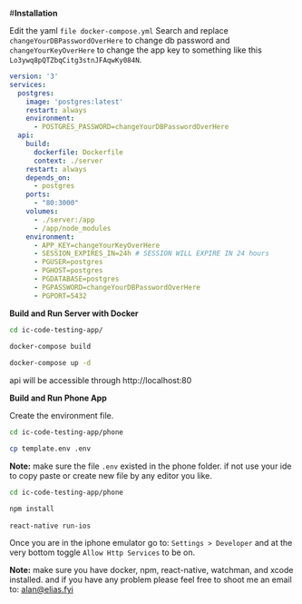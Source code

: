 #**Installation**

Edit the yaml `file docker-compose.yml`
Search and replace `changeYourDBPasswordOverHere` to change db password and `changeYourKeyOverHere` to change the app key to something like this `Lo3ywq8pQTZbqCitg3stnJFAqwKy084N`.
```yaml
version: '3'
services:
  postgres:
    image: 'postgres:latest'
    restart: always
    environment:
      - POSTGRES_PASSWORD=changeYourDBPasswordOverHere
  api:
    build:
      dockerfile: Dockerfile
      context: ./server
    restart: always
    depends_on:
      - postgres
    ports:
      - "80:3000"
    volumes:
      - ./server:/app
      - /app/node_modules
    environment:
      - APP_KEY=changeYourKeyOverHere
      - SESSION_EXPIRES_IN=24h # SESSION WILL EXPIRE IN 24 hours
      - PGUSER=postgres
      - PGHOST=postgres
      - PGDATABASE=postgres
      - PGPASSWORD=changeYourDBPasswordOverHere
      - PGPORT=5432
```


**Build and Run Server with Docker**

```bash
cd ic-code-testing-app/

docker-compose build
 
docker-compose up -d

```

api will be accessible through http://localhost:80 


**Build and Run Phone App**

Create the environment file.
```bash
cd ic-code-testing-app/phone

cp template.env .env
```
**Note:** make sure the file `.env` existed in the phone folder. if not use your ide to copy paste or create new file by any editor you like. 

```bash
cd ic-code-testing-app/phone

npm install
 
react-native run-ios
```

Once you are in the iphone emulator go to: `Settings > Developer` and at the very bottom toggle `Allow Http Services` to be on.



**Note:** make sure you have docker, npm, react-native, watchman, and xcode installed.
and if you have any problem please feel free to shoot me an email to: alan@elias.fyi


